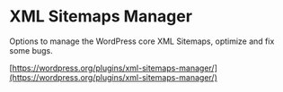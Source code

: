 # XML Sitemaps Manager

Options to manage the WordPress core XML Sitemaps, optimize and fix some bugs.

[https://wordpress.org/plugins/xml-sitemaps-manager/](https://wordpress.org/plugins/xml-sitemaps-manager/)